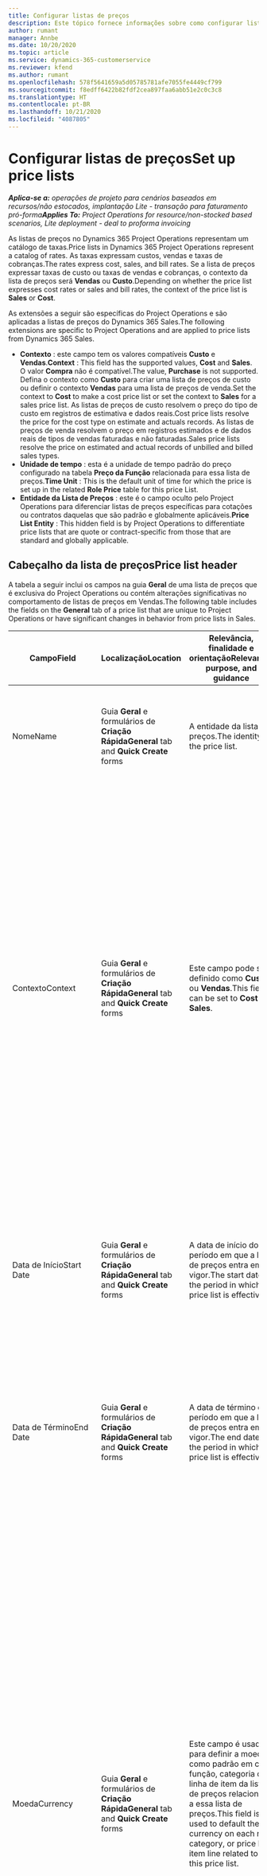 ```yaml
---
title: Configurar listas de preços
description: Este tópico fornece informações sobre como configurar listas de preços de venda e de custo.
author: rumant
manager: Annbe
ms.date: 10/20/2020
ms.topic: article
ms.service: dynamics-365-customerservice
ms.reviewer: kfend
ms.author: rumant
ms.openlocfilehash: 578f5641659a5d05785781afe7055fe4449cf799
ms.sourcegitcommit: f8edff6422b82fdf2cea897faa6abb51e2c0c3c8
ms.translationtype: HT
ms.contentlocale: pt-BR
ms.lasthandoff: 10/21/2020
ms.locfileid: "4087805"
---
```

# <a name="set-up-price-lists"></a><span data-ttu-id="58939-103">Configurar listas de preços</span><span class="sxs-lookup"><span data-stu-id="58939-103">Set up price lists</span></span>

<span data-ttu-id="58939-104">_**Aplica-se a:** operações de projeto para cenários baseados em recursos/não estocados, implantação Lite - transação para faturamento pró-forma_</span><span class="sxs-lookup"><span data-stu-id="58939-104">_**Applies To:** Project Operations for resource/non-stocked based scenarios, Lite deployment - deal to proforma invoicing_</span></span>

<span data-ttu-id="58939-105">As listas de preços no Dynamics 365 Project Operations representam um catálogo de taxas.</span><span class="sxs-lookup"><span data-stu-id="58939-105">Price lists in Dynamics 365 Project Operations represent a catalog of rates.</span></span> <span data-ttu-id="58939-106">As taxas expressam custos, vendas e taxas de cobranças.</span><span class="sxs-lookup"><span data-stu-id="58939-106">The rates express cost, sales, and bill rates.</span></span> <span data-ttu-id="58939-107">Se a lista de preços expressar taxas de custo ou taxas de vendas e cobranças, o contexto da lista de preços será **Vendas** ou **Custo**.</span><span class="sxs-lookup"><span data-stu-id="58939-107">Depending on whether the price list expresses cost rates or sales and bill rates, the context of the price list is **Sales** or **Cost**.</span></span>

<span data-ttu-id="58939-108">As extensões a seguir são específicas do Project Operations e são aplicadas a listas de preços do Dynamics 365 Sales.</span><span class="sxs-lookup"><span data-stu-id="58939-108">The following extensions are specific to Project Operations and are applied to price lists from Dynamics 365 Sales.</span></span>

- <span data-ttu-id="58939-109">**Contexto** : este campo tem os valores compatíveis **Custo** e **Vendas**.</span><span class="sxs-lookup"><span data-stu-id="58939-109">**Context** : This field has the supported values, **Cost** and **Sales**.</span></span> <span data-ttu-id="58939-110">O valor **Compra** não é compatível.</span><span class="sxs-lookup"><span data-stu-id="58939-110">The value, **Purchase** is not supported.</span></span> <span data-ttu-id="58939-111">Defina o contexto como **Custo** para criar uma lista de preços de custo ou definir o contexto **Vendas** para uma lista de preços de venda.</span><span class="sxs-lookup"><span data-stu-id="58939-111">Set the context to **Cost** to make a cost price list or set the context to **Sales** for a sales price list.</span></span> <span data-ttu-id="58939-112">As listas de preços de custo resolvem o preço do tipo de custo em registros de estimativa e dados reais.</span><span class="sxs-lookup"><span data-stu-id="58939-112">Cost price lists resolve the price for the cost type on estimate and actuals records.</span></span> <span data-ttu-id="58939-113">As listas de preços de venda resolvem o preço em registros estimados e de dados reais de tipos de vendas faturadas e não faturadas.</span><span class="sxs-lookup"><span data-stu-id="58939-113">Sales price lists resolve the price on estimated and actual records of unbilled and billed sales types.</span></span>
- <span data-ttu-id="58939-114">**Unidade de tempo** : esta é a unidade de tempo padrão do preço configurado na tabela **Preço da Função** relacionada para essa lista de preços.</span><span class="sxs-lookup"><span data-stu-id="58939-114">**Time Unit** : This is the default unit of time for which the price is set up in the related **Role Price** table for this price List.</span></span>
- <span data-ttu-id="58939-115">**Entidade da Lista de Preços** : este é o campo oculto pelo Project Operations para diferenciar listas de preços específicas para cotações ou contratos daquelas que são padrão e globalmente aplicáveis.</span><span class="sxs-lookup"><span data-stu-id="58939-115">**Price List Entity** : This  hidden field is by Project Operations to differentiate price lists that are quote or contract-specific from those that are standard and globally applicable.</span></span>

## <a name="price-list-header"></a><span data-ttu-id="58939-116">Cabeçalho da lista de preços</span><span class="sxs-lookup"><span data-stu-id="58939-116">Price list header</span></span>

<span data-ttu-id="58939-117">A tabela a seguir inclui os campos na guia **Geral** de uma lista de preços que é exclusiva do Project Operations ou contém alterações significativas no comportamento de listas de preços em Vendas.</span><span class="sxs-lookup"><span data-stu-id="58939-117">The following table includes the fields on the **General** tab of a price list that are unique to Project Operations or have significant changes in behavior from price lists in Sales.</span></span>

| <span data-ttu-id="58939-118">Campo</span><span class="sxs-lookup"><span data-stu-id="58939-118">Field</span></span> | <span data-ttu-id="58939-119">Localização</span><span class="sxs-lookup"><span data-stu-id="58939-119">Location</span></span> | <span data-ttu-id="58939-120">Relevância, finalidade e orientação</span><span class="sxs-lookup"><span data-stu-id="58939-120">Relevance, purpose, and guidance</span></span> | <span data-ttu-id="58939-121">Impacto a jusante</span><span class="sxs-lookup"><span data-stu-id="58939-121">Downstream impact</span></span> |
| --- | --- | --- | --- |
| <span data-ttu-id="58939-122">Nome</span><span class="sxs-lookup"><span data-stu-id="58939-122">Name</span></span> | <span data-ttu-id="58939-123">Guia **Geral** e formulários de **Criação Rápida**</span><span class="sxs-lookup"><span data-stu-id="58939-123">**General** tab and **Quick Create** forms</span></span> | <span data-ttu-id="58939-124">A entidade da lista de preços.</span><span class="sxs-lookup"><span data-stu-id="58939-124">The identity of the price list.</span></span> | <span data-ttu-id="58939-125">A lista de preços é exibida com esse valor em todas as páginas da lista e opções suspensas.</span><span class="sxs-lookup"><span data-stu-id="58939-125">The price list is shown with this value on all list pages and drop-down options.</span></span>|
| <span data-ttu-id="58939-126">Contexto</span><span class="sxs-lookup"><span data-stu-id="58939-126">Context</span></span> | <span data-ttu-id="58939-127">Guia **Geral** e formulários de **Criação Rápida**</span><span class="sxs-lookup"><span data-stu-id="58939-127">**General** tab and **Quick Create** forms</span></span> | <span data-ttu-id="58939-128">Este campo pode ser definido como **Custo** ou **Vendas**.</span><span class="sxs-lookup"><span data-stu-id="58939-128">This field can be set to **Cost** or **Sales**.</span></span> | <span data-ttu-id="58939-129">Uma lista de preços definida como **Custo** é usada para consultar o preço de estimativas e dados reais de custo.</span><span class="sxs-lookup"><span data-stu-id="58939-129">A price list set to **Cost** is used to look up the price for cost estimates and cost actuals.</span></span> <span data-ttu-id="58939-130">Uma lista de preços definida como **Vendas** é usada para consultar o preço de estimativas e dados reais de venda.</span><span class="sxs-lookup"><span data-stu-id="58939-130">A price list set to **Sales** is used to look up the price for sales estimates and sales actuals.</span></span> <span data-ttu-id="58939-131">Somente as listas de preços cujo contexto está definido como **Vendas** podem ser anexadas a listas de preços do projeto para clientes, cotações do projeto e contratos do projeto.</span><span class="sxs-lookup"><span data-stu-id="58939-131">Only price lists that have the context set to **Sales** can be attached to project price lists for customers, project quotes, and project contracts.</span></span> |
| <span data-ttu-id="58939-132">Data de Início</span><span class="sxs-lookup"><span data-stu-id="58939-132">Start Date</span></span> | <span data-ttu-id="58939-133">Guia **Geral** e formulários de **Criação Rápida**</span><span class="sxs-lookup"><span data-stu-id="58939-133">**General** tab and **Quick Create** forms</span></span> | <span data-ttu-id="58939-134">A data de início do período em que a lista de preços entra em vigor.</span><span class="sxs-lookup"><span data-stu-id="58939-134">The start date of the period in which is price list is effective.</span></span> | <span data-ttu-id="58939-135">Com o campo **Data de Término** , esse campo será usado para determinar qual lista de preços é aplicável a determinada estimativa ou linha de dados reais.</span><span class="sxs-lookup"><span data-stu-id="58939-135">With the **End Date** field, this field is used to determine which price list is applicable for a certain estimate or actual line.</span></span> |
| <span data-ttu-id="58939-136">Data de Término</span><span class="sxs-lookup"><span data-stu-id="58939-136">End Date</span></span> | <span data-ttu-id="58939-137">Guia **Geral** e formulários de **Criação Rápida**</span><span class="sxs-lookup"><span data-stu-id="58939-137">**General** tab and **Quick Create** forms</span></span> | <span data-ttu-id="58939-138">A data de término do período em que a lista de preços entra em vigor.</span><span class="sxs-lookup"><span data-stu-id="58939-138">The end date of the period in which is price list is effective.</span></span> | <span data-ttu-id="58939-139">Com o campo **Data de Início** , esse campo será usado para determinar qual lista de preços é aplicável a determinada estimativa ou linha de dados reais.</span><span class="sxs-lookup"><span data-stu-id="58939-139">With the **Start Date** field, this field is used to determine which price list is applicable for a certain estimate or actual line.</span></span> |
| <span data-ttu-id="58939-140">Moeda</span><span class="sxs-lookup"><span data-stu-id="58939-140">Currency</span></span> | <span data-ttu-id="58939-141">Guia **Geral** e formulários de **Criação Rápida**</span><span class="sxs-lookup"><span data-stu-id="58939-141">**General** tab and **Quick Create** forms</span></span> | <span data-ttu-id="58939-142">Este campo é usado para definir a moeda como padrão em cada função, categoria ou linha de item da lista de preços relacionada a essa lista de preços.</span><span class="sxs-lookup"><span data-stu-id="58939-142">This field is used to default the currency on each role, category, or price list item line related to this price list.</span></span> | <span data-ttu-id="58939-143">Nas listas de preços de **Vendas** , as funções, categorias ou linhas do item da lista de preços não podem ser criadas em outra moeda.</span><span class="sxs-lookup"><span data-stu-id="58939-143">On **Sales** price lists, roles, categories, or price list item lines can't be created in any currency other than this currency.</span></span> <span data-ttu-id="58939-144">Nas listas de preços de **Custo** , é possível criar uma linha de preço de função em qualquer moeda.</span><span class="sxs-lookup"><span data-stu-id="58939-144">On **Cost** price lists, you can create a role price line in any currency.</span></span> <span data-ttu-id="58939-145">A moeda definida aqui é usada como padrão.</span><span class="sxs-lookup"><span data-stu-id="58939-145">The currency defined here is used as a default.</span></span> <span data-ttu-id="58939-146">A configuração do usuário relacionada aos preços da função pode substituir esse valor para permitir a configuração da taxa de custo de mão de obra em qualquer moeda.</span><span class="sxs-lookup"><span data-stu-id="58939-146">The user setup that is related role prices can override this value to enable labor cost rate setup in any currency.</span></span> <span data-ttu-id="58939-147">As taxas de custo da categoria e os custos do item da lista de preços podem ser configurados apenas na moeda definida aqui.</span><span class="sxs-lookup"><span data-stu-id="58939-147">Category cost rates and price list item costs can be set up only in the currency defined here.</span></span> |
| <span data-ttu-id="58939-148">Unidade de Tempo</span><span class="sxs-lookup"><span data-stu-id="58939-148">Time Unit</span></span> | <span data-ttu-id="58939-149">Guia **Geral** e formulários de **Criação Rápida**</span><span class="sxs-lookup"><span data-stu-id="58939-149">**General** tab and **Quick Create** forms</span></span> | <span data-ttu-id="58939-150">Este campo é usado para definir a unidade de tempo como padrão em cada linha de função relacionada a essa lista de preços.</span><span class="sxs-lookup"><span data-stu-id="58939-150">This field is used to default the time unit on each role line related to this price list.</span></span> | <span data-ttu-id="58939-151">O valor deste campo é usado apenas na configuração de preço da função relacionada.</span><span class="sxs-lookup"><span data-stu-id="58939-151">This field value is only used on related role price setup.</span></span> <span data-ttu-id="58939-152">Nas listas de preços de **Custo** e **Vendas** , é possível criar uma linha de preço de função em qualquer unidade de tempo.</span><span class="sxs-lookup"><span data-stu-id="58939-152">On **Cost** and **Sales** price lists, you can create a role price line in any unit of time.</span></span> <span data-ttu-id="58939-153">A unidade de tempo definida aqui é usada como padrão.</span><span class="sxs-lookup"><span data-stu-id="58939-153">The time unit defined here is used as a default.</span></span> <span data-ttu-id="58939-154">A configuração do usuário relacionada aos preços da função pode substituir esse valor para permitir a configuração da taxa de custo e de cobrança de mão de obra em qualquer unidade de tempo.</span><span class="sxs-lookup"><span data-stu-id="58939-154">The user setup related role prices can override this value to enable labor cost and bill rate setup in any unit of time.</span></span> |
| <span data-ttu-id="58939-155">Descrição</span><span class="sxs-lookup"><span data-stu-id="58939-155">Description</span></span> | <span data-ttu-id="58939-156">Guia **Geral** e formulários de **Criação Rápida**</span><span class="sxs-lookup"><span data-stu-id="58939-156">**General** tab and **Quick Create** forms</span></span> | <span data-ttu-id="58939-157">Este campo permite fornecer uma descrição de várias linhas da lista de preços.</span><span class="sxs-lookup"><span data-stu-id="58939-157">This text field allows you to provide a multi-line description of the price list.</span></span> | <span data-ttu-id="58939-158">Esse campo é mostrado nas exibições **Associadas** na lista de preços em várias entidades que possuem listas de preços relacionadas.</span><span class="sxs-lookup"><span data-stu-id="58939-158">This field is shown in the **Associated** views on the price list in various entities that have related price lists.</span></span> |

